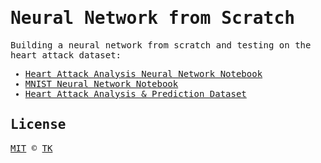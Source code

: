 <samp>

# Neural Network from Scratch

Building a neural network from scratch and testing on the heart attack dataset:

- [Heart Attack Analysis Neural Network Notebook](heart-attack-analysis-prediction.ipynb)
- [MNIST Neural Network Notebook](shallow-neural-network-from-scratch.ipynb)
- [Heart Attack Analysis & Prediction Dataset](https://www.kaggle.com/datasets/rashikrahmanpritom/heart-attack-analysis-prediction-dataset)

## License

[MIT](/LICENSE) © [TK](https://iamtk.co)

</samp>
